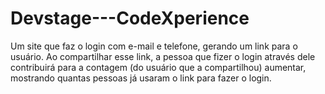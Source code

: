 # Devstage---CodeXperience
Um site que faz o login com e-mail e telefone, gerando um link para o usuário. Ao compartilhar esse link, a pessoa que fizer o login através dele contribuirá para a contagem (do usuário que a compartilhou) aumentar, mostrando quantas pessoas já usaram o link para fazer o login.
